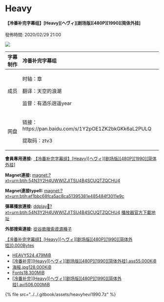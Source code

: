 # Heavy

#### 【冷番补完字幕组】\[Heavy\]\[ヘヴィ\]\[剧场版\]\[480P\]\[1990\]\[简体外挂\]

發佈時間: 2020/02/29 21:00​

![](https://s2.ax1x.com/2020/02/29/36p9xJ.jpg)

  


<table>
  <thead>
    <tr>
      <th style="text-align:left">&#x5B57;&#x5E55;&#x5236;&#x4F5C;</th>
      <th style="text-align:left">&#x51B7;&#x756A;&#x8865;&#x5B8C;&#x5B57;&#x5E55;&#x7EC4;</th>
    </tr>
  </thead>
  <tbody>
    <tr>
      <td style="text-align:left">&#x6210;&#x5458;</td>
      <td style="text-align:left">
        <p>&#x65F6;&#x8F74;&#xFF1A;&#x7AE0;</p>
        <p>&#x7FFB;&#x8BD1;&#xFF1A;&#x5929;&#x7A7A;&#x7684;&#x6D6A;&#x6F6E;</p>
        <p>&#x76D1;&#x7763;&#xFF1A;&#x6709;&#x9152;&#x4E50;&#x900D;&#x9065;year</p>
      </td>
    </tr>
    <tr>
      <td style="text-align:left">&#x7F51;&#x76D8;</td>
      <td style="text-align:left">
        <p>&#x94FE;&#x63A5;&#xFF1A;https://pan.baidu.com/s/1Y2pOE1ZK2bkGKk6aL2PULQ</p>
        <p>&#x63D0;&#x53D6;&#x7801;&#xFF1A;ztv3</p>
      </td>
    </tr>
  </tbody>
</table>

 

**會員專用連接:** [【冷番补完字幕组】\[Heavy\]\[ヘヴィ\]\[剧场版\]\[480P\]\[1990\]\[简体外挂\]](https://dl.dmhy.org/2020/02/29/ef1bbc68fca5ac8ca51395381e485484f3011e9c.torrent)

**Magnet連接:** [magnet:?xt=urn:btih:54N3Y2H4UWWIZJITSU4B4SCUQTZQCHU4](magnet:?xt=urn:btih:54N3Y2H4UWWIZJITSU4B4SCUQTZQCHU4&dn=&tr=http%3A%2F%2F104.238.198.186%3A8000%2Fannounce&tr=udp%3A%2F%2F104.238.198.186%3A8000%2Fannounce&tr=http%3A%2F%2Ftracker.openbittorrent.com%3A80%2Fannounce&tr=udp%3A%2F%2Ftracker3.itzmx.com%3A6961%2Fannounce&tr=http%3A%2F%2Ftracker4.itzmx.com%3A2710%2Fannounce&tr=http%3A%2F%2Ftracker.publicbt.com%3A80%2Fannounce&tr=http%3A%2F%2Ftracker.prq.to%2Fannounce&tr=http%3A%2F%2Fopen.acgtracker.com%3A1096%2Fannounce&tr=https%3A%2F%2Ft-115.rhcloud.com%2Fonly_for_ylbud&tr=http%3A%2F%2Ftracker1.itzmx.com%3A8080%2Fannounce&tr=http%3A%2F%2Ftracker2.itzmx.com%3A6961%2Fannounce&tr=udp%3A%2F%2Ftracker1.itzmx.com%3A8080%2Fannounce&tr=udp%3A%2F%2Ftracker2.itzmx.com%3A6961%2Fannounce&tr=udp%3A%2F%2Ftracker3.itzmx.com%3A6961%2Fannounce&tr=udp%3A%2F%2Ftracker4.itzmx.com%3A2710%2Fannounce)

**Magnet連接typeII:** [magnet:?xt=urn:btih:ef1bbc68fca5ac8ca51395381e485484f3011e9c](magnet:?xt=urn:btih:ef1bbc68fca5ac8ca51395381e485484f3011e9c)

**彈幕播放連接:** [ddplay:magnet:?xt=urn:btih:54N3Y2H4UWWIZJITSU4B4SCUQTZQCHU4](ddplay:magnet:?xt=urn:btih:54N3Y2H4UWWIZJITSU4B4SCUQTZQCHU4&dn=&tr=http%3A%2F%2F104.238.198.186%3A8000%2Fannounce&tr=udp%3A%2F%2F104.238.198.186%3A8000%2Fannounce&tr=http%3A%2F%2Ftracker.openbittorrent.com%3A80%2Fannounce&tr=udp%3A%2F%2Ftracker3.itzmx.com%3A6961%2Fannounce&tr=http%3A%2F%2Ftracker4.itzmx.com%3A2710%2Fannounce&tr=http%3A%2F%2Ftracker.publicbt.com%3A80%2Fannounce&tr=http%3A%2F%2Ftracker.prq.to%2Fannounce&tr=http%3A%2F%2Fopen.acgtracker.com%3A1096%2Fannounce&tr=https%3A%2F%2Ft-115.rhcloud.com%2Fonly_for_ylbud&tr=http%3A%2F%2Ftracker1.itzmx.com%3A8080%2Fannounce&tr=http%3A%2F%2Ftracker2.itzmx.com%3A6961%2Fannounce&tr=udp%3A%2F%2Ftracker1.itzmx.com%3A8080%2Fannounce&tr=udp%3A%2F%2Ftracker2.itzmx.com%3A6961%2Fannounce&tr=udp%3A%2F%2Ftracker3.itzmx.com%3A6961%2Fannounce&tr=udp%3A%2F%2Ftracker4.itzmx.com%3A2710%2Fannounce) [播放器官方下載地址](http://www.dandanplay.com/?from=dmhy)

**外部搜索連接:** [從谷歌搜索資源種子](https://www.google.com/search?oe=utf-8&q=ef1bbc68fca5ac8ca51395381e485484f3011e9c)

  


 [【冷番补完字幕组】\[Heavy\]\[ヘヴィ\]\[剧场版\]\[480P\]\[1990\]\[简体外挂\]0.000Bytes](https://share.dmhy.org/topics/view/536031_Heavy_480P_1990.html#)

*  [HEAVY524.479MiB](https://share.dmhy.org/topics/view/536031_Heavy_480P_1990.html#)
  *  [\[冷番补完\]\[Heavy\]\[ヘヴィ\]\[剧场版\]\[480P\]\[1990\]\[简体外挂\].ass55.000KiB](https://share.dmhy.org/topics/view/536031_Heavy_480P_1990.html#)
  *  [海报.jpg128.000KiB](https://share.dmhy.org/topics/view/536031_Heavy_480P_1990.html#)
  *  [Fonts18.300MiB](https://share.dmhy.org/topics/view/536031_Heavy_480P_1990.html#)
  *  [\[冷番补完\]\[Heavy\]\[ヘヴィ\]\[剧场版\]\[480P\]\[1990\]\[简体外挂\].avi506.000MiB](https://share.dmhy.org/topics/view/536031_Heavy_480P_1990.html#)

{% file src="../../.gitbook/assets/heavyhevi1990.7z" %}

